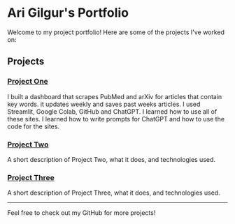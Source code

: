 # Ari Gilgur's Portfolio

Welcome to my project portfolio! Here are some of the projects I've worked on:

## Projects

### [Project One](https://github.com/AriGilgur/streamlit)
I built a dashboard that scrapes PubMed and arXiv for articles that contain key words. it updates weekly and saves past weeks articles. I used Streamlit, Google Colab, GitHub and ChatGPT. I learned how to use all of these sites. I learned how to write prompts for ChatGPT and how to use the code for the sites.

### [Project Two](https://github.com/AriGilgur/project-two)
A short description of Project Two, what it does, and technologies used.

### [Project Three](https://github.com/AriGilgur/project-three)
A short description of Project Three, what it does, and technologies used.

---

Feel free to check out my GitHub for more projects!
